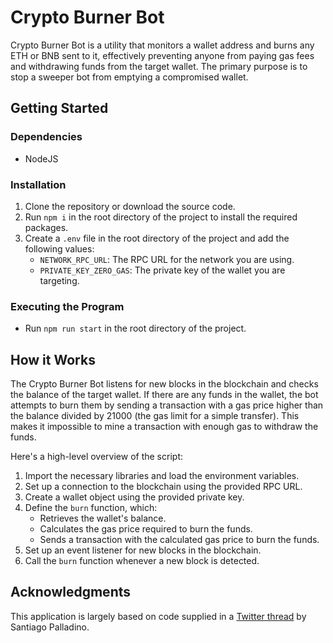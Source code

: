# Crypto Burner Bot

Crypto Burner Bot is a utility that monitors a wallet address and burns any ETH or BNB sent to it, effectively preventing anyone from paying gas fees and withdrawing funds from the target wallet. The primary purpose is to stop a sweeper bot from emptying a compromised wallet.

## Getting Started

### Dependencies

- NodeJS

### Installation

1. Clone the repository or download the source code.
2. Run `npm i` in the root directory of the project to install the required packages.
3. Create a `.env` file in the root directory of the project and add the following values:
   - `NETWORK_RPC_URL`: The RPC URL for the network you are using.
   - `PRIVATE_KEY_ZERO_GAS`: The private key of the wallet you are targeting.

### Executing the Program

- Run `npm run start` in the root directory of the project.

## How it Works

The Crypto Burner Bot listens for new blocks in the blockchain and checks the balance of the target wallet. If there are any funds in the wallet, the bot attempts to burn them by sending a transaction with a gas price higher than the balance divided by 21000 (the gas limit for a simple transfer). This makes it impossible to mine a transaction with enough gas to withdraw the funds.

Here's a high-level overview of the script:

1. Import the necessary libraries and load the environment variables.
2. Set up a connection to the blockchain using the provided RPC URL.
3. Create a wallet object using the provided private key.
4. Define the `burn` function, which:
   - Retrieves the wallet's balance.
   - Calculates the gas price required to burn the funds.
   - Sends a transaction with the calculated gas price to burn the funds.
5. Set up an event listener for new blocks in the blockchain.
6. Call the `burn` function whenever a new block is detected.

## Acknowledgments

This application is largely based on code supplied in a [Twitter thread](https://twitter.com/smpalladino/status/1373049027365904389?s=20&t=PE8rsffOnw8PxiKzpl7OdQ) by Santiago Palladino.
